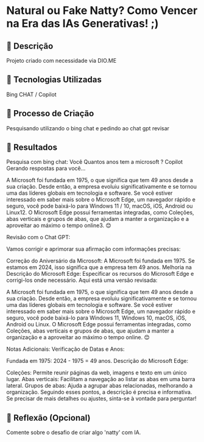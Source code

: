 # Natural ou Fake Natty? Como Vencer na Era das IAs Generativas! ;)

## 📒 Descrição
Projeto criado com necessidade via DIO.ME

## 🤖 Tecnologias Utilizadas
Bing CHAT / Copilot

## 🧐 Processo de Criação
Pesquisando utilizando o bing chat e pedindo ao chat gpt revisar

## 🚀 Resultados
Pesquisa com bing chat:
Você
Quantos anos tem a microsoft ?
Copilot
Gerando respostas para você…

A Microsoft foi fundada em 1975, o que significa que tem 49 anos desde a sua criação. Desde então, a empresa evoluiu significativamente e se tornou uma das líderes globais em tecnologia e software. Se você estiver interessado em saber mais sobre o Microsoft Edge, um navegador rápido e seguro, você pode baixá-lo para Windows 11 / 10, macOS, iOS, Android ou Linux12. O Microsoft Edge possui ferramentas integradas, como Coleções, abas verticais e grupos de abas, que ajudam a manter a organização e a aproveitar ao máximo o tempo online3. 😊

Revisão com o Chat GPT:

Vamos corrigir e aprimorar sua afirmação com informações precisas:

Correção do Aniversário da Microsoft:
A Microsoft foi fundada em 1975. Se estamos em 2024, isso significa que a empresa tem 49 anos.
Melhoria na Descrição do Microsoft Edge:
Especificar os recursos do Microsoft Edge e corrigi-los onde necessário.
Aqui está uma versão revisada:

A Microsoft foi fundada em 1975, o que significa que tem 49 anos desde a sua criação. Desde então, a empresa evoluiu significativamente e se tornou uma das líderes globais em tecnologia e software. Se você estiver interessado em saber mais sobre o Microsoft Edge, um navegador rápido e seguro, você pode baixá-lo para Windows 11, Windows 10, macOS, iOS, Android ou Linux. O Microsoft Edge possui ferramentas integradas, como Coleções, abas verticais e grupos de abas, que ajudam a manter a organização e a aproveitar ao máximo o tempo online. 😊

Notas Adicionais:
Verificação de Datas e Anos:

Fundada em 1975: 2024 - 1975 = 49 anos.
Descrição do Microsoft Edge:

Coleções: Permite reunir páginas da web, imagens e texto em um único lugar.
Abas verticais: Facilitam a navegação ao listar as abas em uma barra lateral.
Grupos de abas: Ajuda a agrupar abas relacionadas, melhorando a organização.
Seguindo esses pontos, a descrição é precisa e informativa. Se precisar de mais detalhes ou ajustes, sinta-se à vontade para perguntar!

## 💭 Reflexão (Opcional)
Comente sobre o desafio de criar algo 'natty' com IA.
